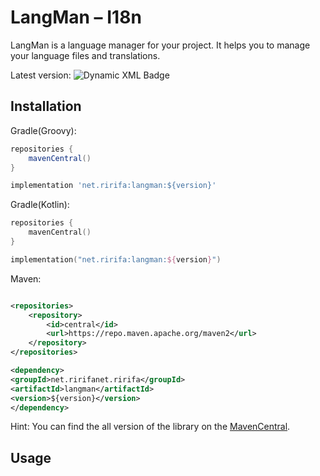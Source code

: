 # LangMan – I18n

LangMan is a language manager for your project. It helps you to manage your language files and translations.

Latest version: ![Dynamic XML Badge](https://img.shields.io/badge/dynamic/xml?url=https%3A%2F%2Frepo.ririfa.net%2Frepository%2Fmaven-public%2Fnet%2Fririfa%2Flangman%2Fmaven-metadata.xml&query=%2Fmetadata%2Fversioning%2Flatest&prefix=v&style=plastic&logo=sonatype&logoColor=56ba5e&label=Nexus&color=56ba5e)

## Installation

Gradle(Groovy):

```groovy
repositories {
    mavenCentral()
}

implementation 'net.ririfa:langman:${version}'
```

Gradle(Kotlin):

```kotlin
repositories {
    mavenCentral()
}

implementation("net.ririfa:langman:${version}")
```

Maven:

```xml

<repositories>
    <repository>
        <id>central</id>
        <url>https://repo.maven.apache.org/maven2</url>
    </repository>
</repositories>

<dependency>
<groupId>net.ririfanet.ririfa</groupId>
<artifactId>langman</artifactId>
<version>${version}</version>
</dependency>
```

Hint: You can find the all version of the library on the [MavenCentral](https://central.sonatype.com/artifact/net.rk4z/langman/versions).

## Usage